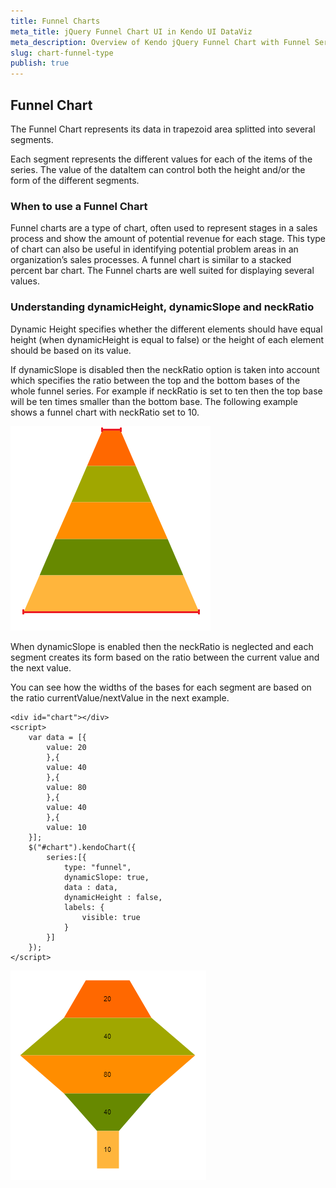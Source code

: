 ```yaml
---
title: Funnel Charts
meta_title: jQuery Funnel Chart UI in Kendo UI DataViz
meta_description: Overview of Kendo jQuery Funnel Chart with Funnel Series. How to create it and use the different options it provides.
slug: chart-funnel-type
publish: true
---
```


## Funnel Chart

The Funnel Chart represents its data in trapezoid area splitted into several segments.

Each segment represents the different values for each of the items of the series. The value of the dataItem can control both the height and/or the form of the different segments.

### When to use a Funnel Chart
Funnel charts are a type of chart, often used to represent stages in a sales process and show the amount of potential revenue for each stage. This type of chart can also be useful in identifying potential problem areas in an organization’s sales processes. A funnel chart is similar to a stacked percent bar chart. The Funnel charts are well suited for displaying several values.

### Understanding dynamicHeight, dynamicSlope and neckRatio

Dynamic Height specifies whether the different elements should have equal height (when dynamicHeight is equal to false) or the height of each element should be based on its value.

If dynamicSlope is disabled then the neckRatio option is taken into account which specifies the ratio between the top and the bottom bases of the whole funnel series.
For example if neckRatio is set to ten then the top base will be ten times smaller than the bottom base.
The following example shows a funnel chart with neckRatio set to 10.

![Funnel Chart](funnel-neckRatio.png)

When dynamicSlope is enabled then the neckRatio is neglected and each segment creates its form based on the ratio between the current value and the next value.

You can see how the widths of the bases for each segment are based on the ratio currentValue/nextValue in the next example.

    <div id="chart"></div>
    <script>
        var data = [{
            value: 20
            },{
            value: 40
            },{
            value: 80
            },{
            value: 40
            },{
            value: 10
        }];
        $("#chart").kendoChart({
            series:[{
                type: "funnel",
                dynamicSlope: true,
                data : data,
                dynamicHeight : false,
                labels: {
                    visible: true
                }
            }]
        });
    </script>

![Funnel Chart](funnel-dynamicSlope.png)
 
